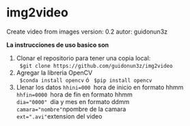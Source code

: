 # img2video

Create video from images
version: 0.2
autor: guidonun3z

**La instrucciones de uso basico son<br>**

1. Clonar el repositorio para tener una copia local:<br>
   ` $git clone https://github.com/guidonun3z/img2video`<br>
2. Agregar la libreria OpenCV<br>
   ` $conda install opencv` ó ` $pip install opencv`<br>
3. Llenar los datos
   `hhini=000 `hora de inicio en formato hhmm<br>
   `hhfin=0000 `hora de fin en formato hhmm<br>
   `dia="0000" `dia y mes en formato ddmm<br>
   `camara="nombre"`npombre de la camara<br>
   `ext=".avi"`extension del video <br>
